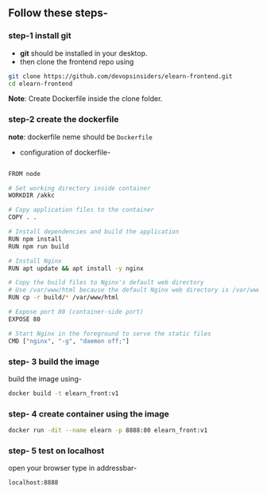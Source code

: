 ## Follow these steps-
### **step-1 install git**

- **git** should be installed in your desktop.
- then clone the frontend repo using
```sh
git clone https://github.com/devopsinsiders/elearn-frontend.git
cd elearn-frontend
```

**Note**: Create Dockerfile inside the clone folder.

### **step-2 create the dockerfile**

**note**: dockerfile neme should be `Dockerfile`
- configuration of dockerfile-

```sh

FROM node

# Set working directory inside container
WORKDIR /akkc

# Copy application files to the container
COPY . .

# Install dependencies and build the application
RUN npm install
RUN npm run build

# Install Nginx
RUN apt update && apt install -y nginx

# Copy the build files to Nginx's default web directory
# Use /var/www/html because the default Nginx web directory is /var/www/html
RUN cp -r build/* /var/www/html

# Expose port 80 (container-side port)
EXPOSE 80

# Start Nginx in the foreground to serve the static files
CMD ["nginx", "-g", "daemon off;"]

```
### **step- 3 build the image**
build the image using-
```sh
docker build -t elearn_front:v1
```

### **step- 4 create container using the image**
```sh
docker run -dit --name elearn -p 8888:80 elearn_front:v1
```
### **step- 5 test on localhost**
open your browser type in addressbar-
```sh
localhost:8888
```


